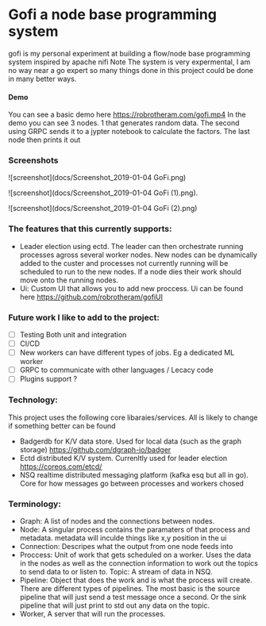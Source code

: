 # Gofi a node base programming system
gofi is my personal experiment at building a flow/node base programming system inspired by apache nifi
Note The system is very expermental, I am no way near a go expert so many things done in this project could be done in many better ways.

#### Demo
You can see a basic demo here https://robrotheram.com/gofi.mp4
In the demo you can see 3 nodes. 1 that generates random data. The second using GRPC sends it to a jypter notebook to calculate the factors. The last node then prints it out

### Screenshots

![screenshot](docs/Screenshot_2019-01-04 GoFi.png)

![screenshot](docs/Screenshot_2019-01-04 GoFi (1).png).

![screenshot](docs/Screenshot_2019-01-04 GoFi (2).png)


### The features that this currently supports:
- Leader election using ectd. The leader can then orchestrate running processes agross several worker nodes. New nodes can be dynamically added to the custer and processes not currently running will be scheduled to run to the new nodes. If a node dies their work should move onto the running nodes.
- Ui: Custom UI that allows you to add new proccess. Ui can be found here https://github.com/robrotheram/gofiUI

### Future work I like to add to the project:
- [ ] Testing Both unit and integration
- [ ] CI/CD
- [ ] New workers can have different types of jobs. Eg a dedicated ML worker
- [ ] GRPC to communicate with other languages / Lecacy code
- [ ] Plugins support ?

### Technology:
This project uses the following core libaraies/services. All is likely to change if something better can be found
- Badgerdb for K/V data store. Used for local data (such as the graph storage) https://github.com/dgraph-io/badger
- Ectd distributed  K/V system. Currenltly used for leader election https://coreos.com/etcd/
- NSQ realtime distributed messaging platform (kafka esq but all in go). Core for how messages go between processes and workers chosed

### Terminology:
- Graph: A list of nodes and the connections between nodes.
- Node: A singular process contains the paramaters of that process and metadata. metadata will inculde things like x,y position in the ui
- Connection: Descripes what the output from one node feeds into
- Proccess: Unit of work that gets scheduled on a worker. Uses the data in the nodes as well as the connection information to work out the topics to send data to or listen to.
Topic: A stream of data in NSQ.
- Pipeline: Object that does the work and is what the process will create. There are different types of pipelines. The most basic is the source pipeline that will just send a test message once a second. Or the sink pipeline that will just print to std out any data on the topic.
- Worker, A server that will run the processes.




